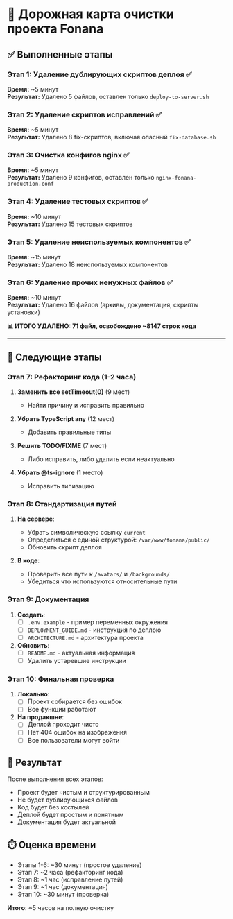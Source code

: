 # 🧹 Дорожная карта очистки проекта Fonana

## ✅ Выполненные этапы

### Этап 1: Удаление дублирующих скриптов деплоя ✅
**Время:** ~5 минут  
**Результат:** Удалено 5 файлов, оставлен только `deploy-to-server.sh`

### Этап 2: Удаление скриптов исправлений ✅
**Время:** ~5 минут  
**Результат:** Удалено 8 fix-скриптов, включая опасный `fix-database.sh`

### Этап 3: Очистка конфигов nginx ✅
**Время:** ~5 минут  
**Результат:** Удалено 9 конфигов, оставлен только `nginx-fonana-production.conf`

### Этап 4: Удаление тестовых скриптов ✅
**Время:** ~10 минут  
**Результат:** Удалено 15 тестовых скриптов

### Этап 5: Удаление неиспользуемых компонентов ✅
**Время:** ~15 минут  
**Результат:** Удалено 18 неиспользуемых компонентов

### Этап 6: Удаление прочих ненужных файлов ✅
**Время:** ~10 минут  
**Результат:** Удалено 16 файлов (архивы, документация, скрипты установки)

**📊 ИТОГО УДАЛЕНО: 71 файл, освобождено ~8147 строк кода**

---

## 🚀 Следующие этапы

### Этап 7: Рефакторинг кода (1-2 часа)
1. **Заменить все setTimeout(0)** (9 мест)
   - Найти причину и исправить правильно

2. **Убрать TypeScript any** (12 мест)
   - Добавить правильные типы

3. **Решить TODO/FIXME** (7 мест)
   - Либо исправить, либо удалить если неактуально

4. **Убрать @ts-ignore** (1 место)
   - Исправить типизацию

### Этап 8: Стандартизация путей
1. **На сервере**:
   - Убрать символическую ссылку `current`
   - Определиться с единой структурой: `/var/www/fonana/public/`
   - Обновить скрипт деплоя

2. **В коде**:
   - Проверить все пути к `/avatars/` и `/backgrounds/`
   - Убедиться что используются относительные пути

### Этап 9: Документация
1. **Создать**:
   - [ ] `.env.example` - пример переменных окружения
   - [ ] `DEPLOYMENT_GUIDE.md` - инструкция по деплою
   - [ ] `ARCHITECTURE.md` - архитектура проекта

2. **Обновить**:
   - [ ] `README.md` - актуальная информация
   - [ ] Удалить устаревшие инструкции

### Этап 10: Финальная проверка
1. **Локально**:
   - [ ] Проект собирается без ошибок
   - [ ] Все функции работают

2. **На продакшне**:
   - [ ] Деплой проходит чисто
   - [ ] Нет 404 ошибок на изображения
   - [ ] Все пользователи могут войти

## 🎯 Результат
После выполнения всех этапов:
- Проект будет чистым и структурированным
- Не будет дублирующихся файлов
- Код будет без костылей
- Деплой будет простым и понятным
- Документация будет актуальной

## ⏱️ Оценка времени
- Этапы 1-6: ~30 минут (простое удаление)
- Этап 7: ~2 часа (рефакторинг кода)
- Этап 8: ~1 час (исправление путей)
- Этап 9: ~1 час (документация)
- Этап 10: ~30 минут (проверка)

**Итого**: ~5 часов на полную очистку 